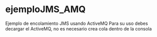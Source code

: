 # ejemploJMS_AMQ
Ejemplo de encolamiento JMS usando ActiveMQ
Para su uso debes decargar el ActiveMQ, no es necesario crea cola dentro de la consola
